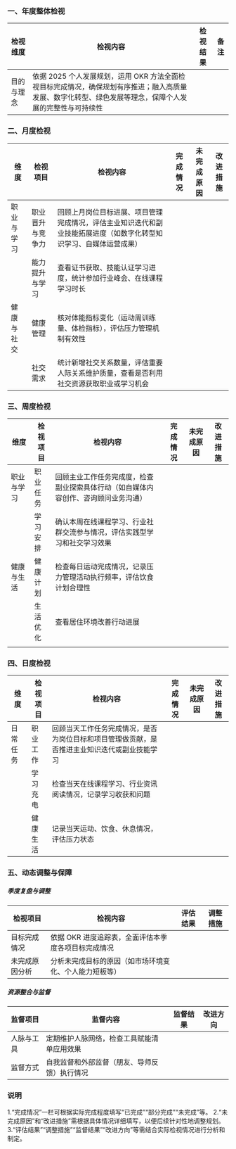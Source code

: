 
### 一、年度整体检视 
| 检视维度  | 检视内容                                                                              | 检视结果 | 备注  |
| ----- | --------------------------------------------------------------------------------- | ---- | --- |
| 目的与理念 | 依据 2025 个人发展规划，运用 OKR 方法全面检视目标完成情况，确保规划有序推进；融入高质量发展、数字化转型、绿色发展等理念，保障个人发展的完整性与可持续性 |      |     |

 
### 二、月度检视 
| 维度    | 检视项目     | 检视内容                                                      | 完成情况 | 未完成原因 | 改进措施 |
| ----- | -------- | --------------------------------------------------------- | ---- | ----- | ---- |
| 职业与学习 | 职业晋升与竞争力 | 回顾上月岗位目标进展、项目管理完成情况，评估主业知识迭代和副业技能拓展进度（如数字化转型知识学习、自媒体运营成果） |      |       |      |
|       | 能力提升与学习  | 查看证书获取、技能认证学习进度，统计参加行业峰会、在线课程学习时长                         |      |       |      |
| 健康与社交 | 健康管理     | 核对体能指标变化（运动周训练量、体检指标），评估压力管理机制有效性                         |      |       |      |
|       | 社交需求     | 统计新增社交关系数量，评估重要人际关系维护质量，查看是否利用社交资源获取职业或学习机会               |      |       |      |


 
### 三、周度检视 
| 维度    | 检视项目 | 检视内容                                      | 完成情况 | 未完成原因 | 改进措施 |
| ----- | ---- | ----------------------------------------- | ---- | ----- | ---- |
| 职业与学习 | 职业任务 | 回顾主业工作任务完成度，检查副业探索具体行动（如自媒体内容创作、咨询顾问业务沟通） |      |       |      |
|       | 学习安排 | 确认本周在线课程学习、行业社群交流参与情况，评估实践型学习和社交学习效果      |      |       |      |
| 健康与生活 | 健康计划 | 检查每日运动完成情况，记录压力管理活动执行频率，评估饮食计划合理性         |      |       |      |
|       | 生活优化 | 查看居住环境改善行动进展                              |      |       |      |
|       |      |                                           |      |       |      |
 
### 四、日度检视 
| 维度   | 检视项目 | 检视内容                                           | 完成情况 | 未完成原因 | 改进措施 |
| ---- | ---- | ---------------------------------------------- | ---- | ----- | ---- |
| 日常任务 | 职业工作 | 回顾当天工作任务完成情况，是否为岗位目标和项目管理做贡献，是否推进主业知识迭代或副业技能学习 |      |       |      |
|      | 学习充电 | 检查当天在线课程学习、行业资讯阅读情况，记录学习收获和问题                  |      |       |      |
|      | 健康生活 | 记录当天运动、饮食、休息情况，评估压力状态                          |      |       |      |

 
### 五、动态调整与保障 
##### 季度复盘与调整 
| 检视项目    | 检视内容                         | 评估结果 | 调整措施 |
| ------- | ---------------------------- | ---- | ---- |
| 目标完成情况  | 依据 OKR 进度追踪表，全面评估本季度各项目标完成情况 |      |      |
| 未完成原因分析 | 分析未完成目标的原因（如市场环境变化、个人能力短板等）  |      |      |
 
##### 资源整合与监督 
| 监督项目  | 监督内容                   | 监督结果 | 改进方向 |
| ----- | ---------------------- | ---- | ---- |
| 人脉与工具 | 定期维护人脉网络，检查工具赋能清单应用效果  |      |      |
| 监督方式  | 自我监督和外部监督（朋友、导师反馈）执行情况 |      |      |
 
### 说明 
1.“完成情况”一栏可根据实际完成程度填写“已完成”“部分完成”“未完成”等。 
2.“未完成原因”和“改进措施”需根据具体情况详细填写，以便后续针对性地调整规划。 
3.“评估结果”“调整措施”“监督结果”“改进方向”等需结合实际检视情况进行分析和制定。